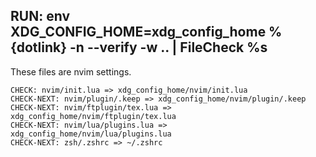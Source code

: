## RUN: env XDG_CONFIG_HOME=xdg_config_home %{dotlink} -n --verify -w .. | FileCheck %s


These files are nvim settings.

```
CHECK: nvim/init.lua => xdg_config_home/nvim/init.lua
CHECK-NEXT: nvim/plugin/.keep => xdg_config_home/nvim/plugin/.keep
CHECK-NEXT: nvim/ftplugin/tex.lua => xdg_config_home/nvim/ftplugin/tex.lua
CHECK-NEXT: nvim/lua/plugins.lua => xdg_config_home/nvim/lua/plugins.lua
CHECK-NEXT: zsh/.zshrc => ~/.zshrc
```

